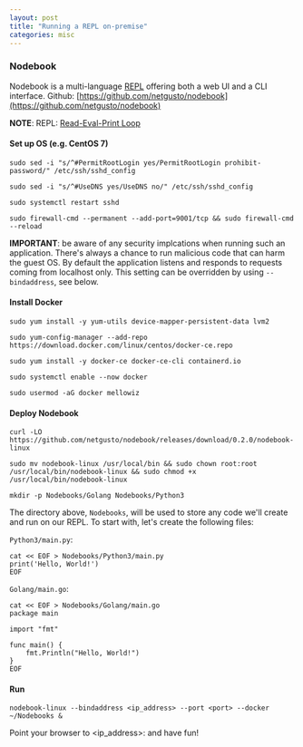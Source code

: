 ```yaml
---
layout: post
title: "Running a REPL on-premise"
categories: misc
---
```


### Nodebook
Nodebook is a multi-language [REPL](https://en.wikipedia.org/wiki/Read–eval–print_loop) offering both a web UI and a CLI interface. Github: [https://github.com/netgusto/nodebook](https://github.com/netgusto/nodebook)

**NOTE**: REPL: [Read-Eval-Print Loop](https://en.wikipedia.org/wiki/Read–eval–print_loop)

#### Set up OS (e.g. CentOS 7)
```
sudo sed -i "s/^#PermitRootLogin yes/PermitRootLogin prohibit-password/" /etc/ssh/sshd_config

sudo sed -i "s/^#UseDNS yes/UseDNS no/" /etc/ssh/sshd_config

sudo systemctl restart sshd

sudo firewall-cmd --permanent --add-port=9001/tcp && sudo firewall-cmd --reload
```
**IMPORTANT**: be aware of any security implcations when running such an application. There's always a chance to run malicious code that can harm the guest OS. By default the application listens and responds to requests coming from localhost only. This setting can be overridden by using `--bindaddress`, see below.

#### Install Docker
```
sudo yum install -y yum-utils device-mapper-persistent-data lvm2

sudo yum-config-manager --add-repo https://download.docker.com/linux/centos/docker-ce.repo

sudo yum install -y docker-ce docker-ce-cli containerd.io

sudo systemctl enable --now docker

sudo usermod -aG docker mellowiz
```

#### Deploy Nodebook
```
curl -LO https://github.com/netgusto/nodebook/releases/download/0.2.0/nodebook-linux

sudo mv nodebook-linux /usr/local/bin && sudo chown root:root /usr/local/bin/nodebook-linux && sudo chmod +x /usr/local/bin/nodebook-linux

mkdir -p Nodebooks/Golang Nodebooks/Python3
```

The directory above, `Nodebooks`, will be used to store any code we'll create and run on our REPL. To start with, let's create the following files:

`Python3/main.py`:
```
cat << EOF > Nodebooks/Python3/main.py
print('Hello, World!')
EOF
```

`Golang/main.go`:
```
cat << EOF > Nodebooks/Golang/main.go
package main

import "fmt"

func main() {
    fmt.Println("Hello, World!")
}
EOF
```

#### Run
```
nodebook-linux --bindaddress <ip_address> --port <port> --docker ~/Nodebooks &
```

Point your browser to <ip_address>:<port> and have fun!

